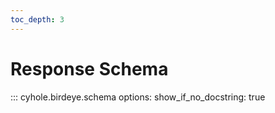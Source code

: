 ```yaml
---
toc_depth: 3
---
```

# Response Schema

::: cyhole.birdeye.schema
    options:
        show_if_no_docstring: true